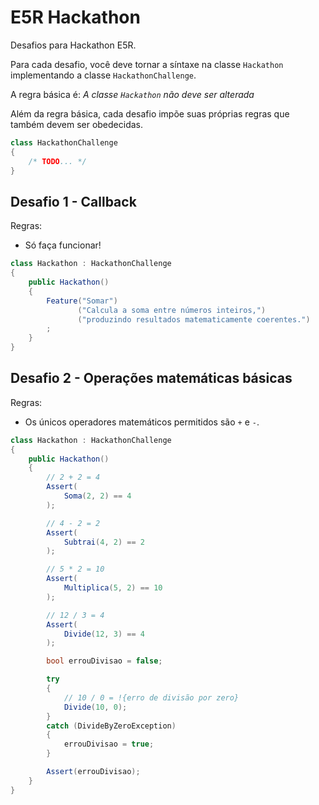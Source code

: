 # E5R Hackathon

Desafios para Hackathon E5R.

Para cada desafio, você deve tornar a síntaxe na classe `Hackathon` implementando a
classe `HackathonChallenge`.

A regra básica é: *A classe `Hackathon` não deve ser alterada*

Além da regra básica, cada desafio impõe suas próprias regras que também devem ser
obedecidas.

```csharp
class HackathonChallenge
{
    /* TODO... */
}
```

## Desafio 1 - Callback

Regras:
* Só faça funcionar!

```csharp
class Hackathon : HackathonChallenge
{
    public Hackathon()
    {
        Feature("Somar")
               ("Calcula a soma entre números inteiros,")
               ("produzindo resultados matematicamente coerentes.")
        ;
    }
}


```

## Desafio 2 - Operações matemáticas básicas

Regras:
* Os únicos operadores matemáticos permitidos são `+` e `-`.

```csharp
class Hackathon : HackathonChallenge
{
    public Hackathon()
    {
        // 2 + 2 = 4
        Assert(
            Soma(2, 2) == 4
        );

        // 4 - 2 = 2
        Assert(
            Subtrai(4, 2) == 2
        );

        // 5 * 2 = 10
        Assert(
            Multiplica(5, 2) == 10
        );

        // 12 / 3 = 4
        Assert(
            Divide(12, 3) == 4
        );

        bool errouDivisao = false;

        try
        {
            // 10 / 0 = !{erro de divisão por zero}
            Divide(10, 0);
        }
        catch (DivideByZeroException)
        {
            errouDivisao = true;
        }

        Assert(errouDivisao);
    }
}
```
